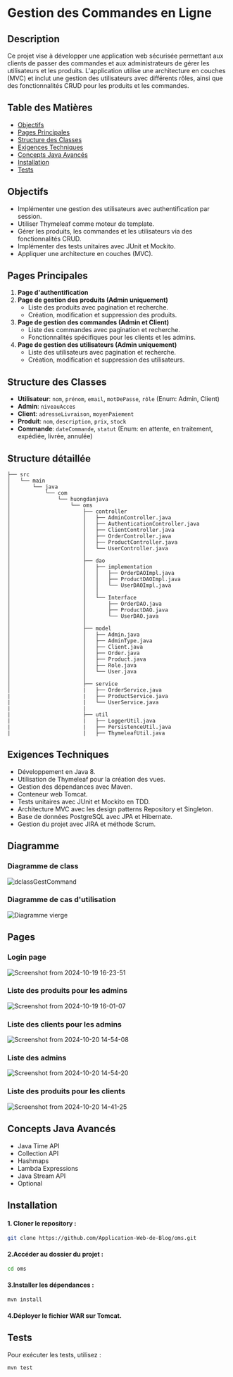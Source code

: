 # Gestion des Commandes en Ligne

## Description

Ce projet vise à développer une application web sécurisée permettant aux clients de passer des commandes et aux administrateurs de gérer les utilisateurs et les produits. L'application utilise une architecture en couches (MVC) et inclut une gestion des utilisateurs avec différents rôles, ainsi que des fonctionnalités CRUD pour les produits et les commandes.

## Table des Matières

- [Objectifs](#objectifs)
- [Pages Principales](#pages-principales)
- [Structure des Classes](#structure-des-classes)
- [Exigences Techniques](#exigences-techniques)
- [Concepts Java Avancés](#concepts-java-avancés)
- [Installation](#installation)
- [Tests](#tests)

## Objectifs

- Implémenter une gestion des utilisateurs avec authentification par session.
- Utiliser Thymeleaf comme moteur de template.
- Gérer les produits, les commandes et les utilisateurs via des fonctionnalités CRUD.
- Implémenter des tests unitaires avec JUnit et Mockito.
- Appliquer une architecture en couches (MVC).

## Pages Principales

1. **Page d'authentification**
2. **Page de gestion des produits (Admin uniquement)**
   - Liste des produits avec pagination et recherche.
   - Création, modification et suppression des produits.
3. **Page de gestion des commandes (Admin et Client)**
   - Liste des commandes avec pagination et recherche.
   - Fonctionnalités spécifiques pour les clients et les admins.
4. **Page de gestion des utilisateurs (Admin uniquement)**
   - Liste des utilisateurs avec pagination et recherche.
   - Création, modification et suppression des utilisateurs.

## Structure des Classes

- **Utilisateur**: `nom`, `prénom`, `email`, `motDePasse`, `rôle` (Enum: Admin, Client)
- **Admin**: `niveauAcces`
- **Client**: `adresseLivraison`, `moyenPaiement`
- **Produit**: `nom`, `description`, `prix`, `stock`
- **Commande**: `dateCommande`, `statut` (Enum: en attente, en traitement, expédiée, livrée, annulée)

## Structure détaillée
```
├── src
│   └── main
│       └── java
│           └── com
│               └── huongdanjava
│                   └── oms
│                       ├── controller
│                       │   ├── AdminController.java
│                       │   ├── AuthenticationController.java
│                       │   ├── ClientController.java
│                       │   ├── OrderController.java
│                       │   ├── ProductController.java
│                       │   └── UserController.java
│                       │
│                       ├── dao
│                       │   ├── implementation
│                       │   │   ├── OrderDAOImpl.java
│                       │   │   ├── ProductDAOImpl.java
│                       │   │   └── UserDAOImpl.java
│                       │   │
│                       │   └── Interface
│                       │       ├── OrderDAO.java
│                       │       ├── ProductDAO.java
│                       │       └── UserDAO.java
│                       │
│                       ├── model
│                       │   ├── Admin.java
│                       │   ├── AdminType.java
│                       │   ├── Client.java
│                       │   ├── Order.java
│                       │   ├── Product.java
│                       │   ├── Role.java
│                       │   └── User.java
│                       │
│                       ├── service
│                       |   ├── OrderService.java
|                       |   ├── ProductService.java
|                       |   └── UserService.java
|                       |
|                       ├── util
|                       |   ├── LoggerUtil.java
|                       |   ├── PersistenceUtil.java
|                       |   ├── ThymeleafUtil.java
```
## Exigences Techniques

- Développement en Java 8.
- Utilisation de Thymeleaf pour la création des vues.
- Gestion des dépendances avec Maven.
- Conteneur web Tomcat.
- Tests unitaires avec JUnit et Mockito en TDD.
- Architecture MVC avec les design patterns Repository et Singleton.
- Base de données PostgreSQL avec JPA et Hibernate.
- Gestion du projet avec JIRA et méthode Scrum.

## Diagramme 
### Diagramme de class
![dclassGestCommand](https://github.com/user-attachments/assets/1a31ab65-92ef-4ecb-b975-e2d9fd11fc27)
### Diagramme de cas d'utilisation
![Diagramme vierge](https://github.com/user-attachments/assets/95e9b7d4-cbce-4451-b195-9058759557ae)

## Pages 
### Login page
![Screenshot from 2024-10-19 16-23-51](https://github.com/user-attachments/assets/37a1f2c4-f786-4e0e-a7f2-2dcf71755996)
### Liste des produits pour les admins
![Screenshot from 2024-10-19 16-01-07](https://github.com/user-attachments/assets/35f5d0c9-c706-47b4-9674-dce408bc8205)
### Liste des clients pour les admins
![Screenshot from 2024-10-20 14-54-08](https://github.com/user-attachments/assets/27acbc27-d14d-4b97-8410-1de5847a6dba)
### Liste des admins 
![Screenshot from 2024-10-20 14-54-20](https://github.com/user-attachments/assets/0de4a0d9-55b4-40d4-a8d8-cd533cd6938d)


### Liste des produits pour les clients
![Screenshot from 2024-10-20 14-41-25](https://github.com/user-attachments/assets/1f724040-900c-486c-9d53-17e7a57830f0)


## Concepts Java Avancés

- Java Time API
- Collection API
- Hashmaps
- Lambda Expressions
- Java Stream API
- Optional

## Installation

#### 1. Cloner le repository :
   ```bash
   git clone https://github.com/Application-Web-de-Blog/oms.git
   ```
#### 2.Accéder au dossier du projet :
``` bash
cd oms
```
#### 3.Installer les dépendances :
``` bash
mvn install
```
#### 4.Déployer le fichier WAR sur Tomcat.

## Tests
Pour exécuter les tests, utilisez :

```bash
mvn test
```

